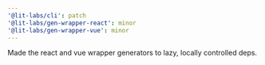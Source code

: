 ```yaml
---
'@lit-labs/cli': patch
'@lit-labs/gen-wrapper-react': minor
'@lit-labs/gen-wrapper-vue': minor
---
```


Made the react and vue wrapper generators to lazy, locally controlled deps.
